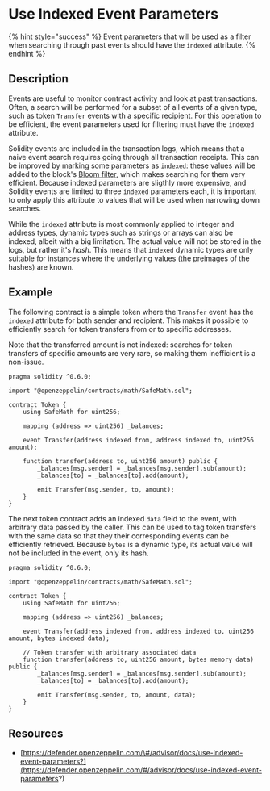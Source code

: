 # Use Indexed Event Parameters

{% hint style="success" %}
Event parameters that will be used as a filter when searching through past events should have the `indexed` attribute.
{% endhint %}

## Description

Events are useful to monitor contract activity and look at past transactions. Often, a search will be performed for a subset of all events of a given type, such as token `Transfer` events with a specific recipient. For this operation to be efficient, the event parameters used for filtering must have the `indexed` attribute.

Solidity events are included in the transaction logs, which means that a naive event search requires going through all transaction receipts. This can be improved by marking some parameters as `indexed`: these values will be added to the block's [Bloom filter](https://en.wikipedia.org/wiki/Bloom_filter), which makes searching for them very efficient. Because indexed parameters are sligthly more expensive, and Solidity events are limited to three `indexed` parameters each, it is important to only apply this attribute to values that will be used when narrowing down searches.

While the `indexed` attribute is most commonly applied to integer and address types, dynamic types such as strings or arrays can also be indexed, albeit with a big limitation. The actual value will not be stored in the logs, but rather it's _hash_. This means that `indexed` dynamic types are only suitable for instances where the underlying values \(the preimages of the hashes\) are known.

## Example

The following contract is a simple token where the `Transfer` event has the `indexed` attribute for both sender and recipient. This makes it possible to efficiently search for token transfers from or to specific addresses.

Note that the transferred amount is not indexed: searches for token transfers of specific amounts are very rare, so making them inefficient is a non-issue.

```text
pragma solidity ^0.6.0;

import "@openzeppelin/contracts/math/SafeMath.sol";

contract Token {
    using SafeMath for uint256;

    mapping (address => uint256) _balances;

    event Transfer(address indexed from, address indexed to, uint256 amount);

    function transfer(address to, uint256 amount) public {
        _balances[msg.sender] = _balances[msg.sender].sub(amount);
        _balances[to] = _balances[to].add(amount);

        emit Transfer(msg.sender, to, amount);
    }
}
```

The next token contract adds an indexed `data` field to the event, with arbitrary data passed by the caller. This can be used to tag token transfers with the same data so that they their corresponding events can be efficiently retrieved. Because `bytes` is a dynamic type, its actual value will not be included in the event, only its hash.

```text
pragma solidity ^0.6.0;

import "@openzeppelin/contracts/math/SafeMath.sol";

contract Token {
    using SafeMath for uint256;

    mapping (address => uint256) _balances;

    event Transfer(address indexed from, address indexed to, uint256 amount, bytes indexed data);

    // Token transfer with arbitrary associated data
    function transfer(address to, uint256 amount, bytes memory data) public {
        _balances[msg.sender] = _balances[msg.sender].sub(amount);
        _balances[to] = _balances[to].add(amount);

        emit Transfer(msg.sender, to, amount, data);
    }
}
```

## Resources

* [https://defender.openzeppelin.com/\#/advisor/docs/use-indexed-event-parameters?](https://defender.openzeppelin.com/#/advisor/docs/use-indexed-event-parameters?)

